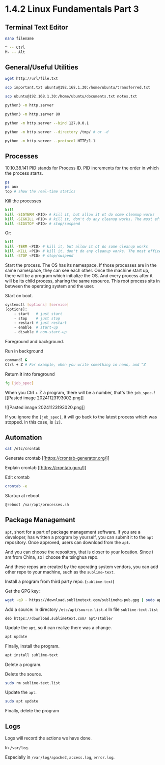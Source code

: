# 1.4.2 Linux Fundamentals Part 3
## Terminal Text Editor
```sh
nano filename

^ -- Ctrl
M- -- Alt
```
## General/Useful Utilities
```sh
wget http://url/file.txt
```

```sh
scp important.txt ubuntu@192.168.1.30:/home/ubuntu/transferred.txt

scp ubuntu@192.168.1.30:/home/ubuntu/documents.txt notes.txt
```

```sh
python3 -m http.server

python3 -m http.server 80

python -m http.server --bind 127.0.0.1

python -m http.server --directory /tmp/ # or -d

python -m http.server --protocol HTTP/1.1
```
## Processes
10.10.38.141
PID stands for Process ID.
PID increments for the order in which the process starts.
```sh
ps
ps aux
top # show the real-time statics
```

Kill the processes
```sh
kill
kill -SIGTERM <PID> # kill it, but allow it ot do some cleanup works
kill -SIGKILL <PID> # kill it, don't do any cleanup works. The most efficent
kill -SIGSTOP <PID> # stop/suspend
```
Or:
```sh
kill
kill -TERM <PID> # kill it, but allow it ot do some cleanup works
kill -KILL <PID> # kill it, don't do any cleanup works. The most efficent
kill -STOP <PID> # stop/suspend
```

Start the process.
The OS has its namespace. If those processes are in the same namespace, they can see each other.
Once the machine start up, there will be a program which initialize the OS. And every process after it will be its child process, sharing the same resource. This root process sits in between the operating system and the user.

Start on boot.
```sh
systemctl [options] [service]
[options]:
	- start   # just start
	- stop    # just stop
	- restart # just restart
	- enable  # start-up
	- disable # non-start-up
```

Foreground and background.

Run in background
```sh
command1 &
Ctrl + Z # For example, when you write something in nano, and ^Z
```

Return it into foreground
```sh
fg [job_spec]
```
When you Ctrl + Z a program, there will be a number, that's the `job_spec`.
![[Pasted image 20241123193002.png]]

![[Pasted image 20241123193020.png]]

If you ignore the `[job_spec]`, it will go back to the latest process which was stopped. In this case, is `[2]`. 
## Automation
```sh
cat /etc/crontab
```

Generate crontab
[[https://crontab-generator.org/]]

Explain crontab
[[https://crontab.guru/]]

Edit crontab
```sh
crontab -e
```

Startup at reboot
```sh
@reboot /var/opt/processes.sh
```
## Package Management
`apt`, short for a part of package management software.
If you are a developer, has written a program by yourself, you can submit it to the `apt` repository. Once approved, users can download from the `apt`.

And you can choose the repository, that is closer to your location. Since i am from China, so i choose the tsinghua repo.

And these repos are created by the operating system vendors, you can add other repo to your machine, such as the `sublime-text`. 

Install a program from third party repo. (`sublime-text`)

Get the GPG key:
```sh
wget -qO - https://download.sublimetext.com/sublimehq-pub.gpg | sudo apt-key add -
```

Add a source:
In directory `/etc/apt/source.list.d`
In file `sublime-text.list`
```
deb https://download.sublimetext.com/ apt/stable/
```

Update the `apt`, so it can realize there was a change.
```sh
apt update
```

Finally, install the program.
```sh
apt install sublime-text
```

Delete a program.

Delete the source.
```sh
sudo rm sublime-text.list
```

Update the `apt`.
```sh
sudo apt update
```

Finally, delete the program
## Logs
Logs will record the actions we have done.

In `/var/log`.

Especially in `/var/log/apache2`, `access.log`, `error.log`.